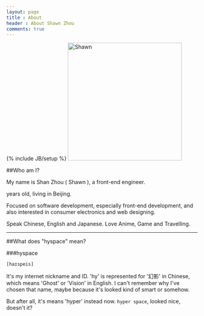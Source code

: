 ```yaml
---
layout: page
title : About
header : About Shawn Zhou
comments: true
---
```

{% include JB/setup %}
<img src="{{ BASE_PATH }}/assets/images/hyspace_draw.png" alt="Shawn" width="300" height="310"/>

##Who am I?

My name is Shan Zhou ( Shawn ), a front-end engineer.

<p><script>
(function () {
  var birthday=new Date(1989,1,4);
  var d=new Date();
  var age = d.getFullYear()-birthday.getFullYear()-((d.getMonth()<birthday.getMonth()|| d.getMonth()==birthday.getMonth() && d.getDate()<birthday.getDate())?1:0);
  document.write(age);
})();
</script> years old, living in Beijing.</p>

Focused on software development, especially front-end development, and also interested in consumer electronics and web designing.

Speak Chinese, English and Japanese.  Love Anime, Game and Travelling.

---------------------

##What does "hyspace" mean?

###hyspace

`[haɪspeis]`

It's my internet nickname and ID. 'hy' is represented for '幻影' in Chinese, which means 'Ghost' or 'Vision' in English. I can't remember why I've chosen that name, maybe because it's looked kind of smart or somehow.

But after all, it's means 'hyper' instead now. `hyper space`, looked nice, doesn't it?
